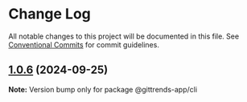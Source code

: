 # Change Log

All notable changes to this project will be documented in this file.
See [Conventional Commits](https://conventionalcommits.org) for commit guidelines.

## [1.0.6](https://github.com/hsborges/mining-tool/compare/@gittrends-app/cli@1.0.2...@gittrends-app/cli@1.0.6) (2024-09-25)

**Note:** Version bump only for package @gittrends-app/cli
